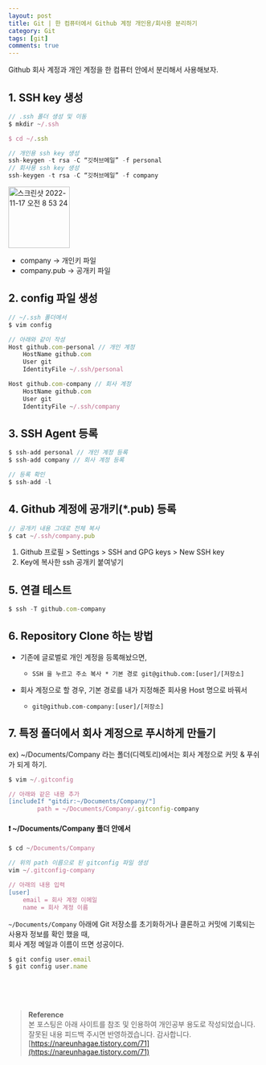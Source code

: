 ```yaml
---
layout: post
title: Git | 한 컴퓨터에서 Github 계정 개인용/회사용 분리하기
category: Git
tags: [git]
comments: true
---
```


Github 회사 계정과 개인 계정을 한 컴퓨터 안에서 분리해서 사용해보자.

## 1. SSH key 생성

```javascript
// .ssh 폴더 생성 및 이동
$ mkdir ~/.ssh

$ cd ~/.ssh

// 개인용 ssh key 생성
ssh-keygen -t rsa -C “깃허브메일” -f personal
// 회사용 ssh key 생성
ssh-keygen -t rsa -C “깃허브메일” -f company
```

<img width="122" alt="스크린샷 2022-11-17 오전 8 53 24" src="https://user-images.githubusercontent.com/76654131/202320184-954d87de-1c66-457b-b32f-fabd8a1b5ebb.png">

- company -> 개인키 파일
- company.pub -> 공개키 파일

## 2. config 파일 생성

```javascript
// ~/.ssh 폴더에서
$ vim config

// 아래와 같이 작성
Host github.com-personal // 개인 계정
	HostName github.com
	User git
	IdentityFile ~/.ssh/personal

Host github.com-company // 회사 계정
	HostName github.com
	User git
	IdentityFile ~/.ssh/company
```

## 3. SSH Agent 등록

```javascript
$ ssh-add personal // 개인 계정 등록
$ ssh-add company // 회사 계정 등록

// 등록 확인
$ ssh-add -l
```

## 4. Github 계정에 공개키(\*.pub) 등록

```javascript
// 공개키 내용 그대로 전체 복사
$ cat ~/.ssh/company.pub
```

1. Github 프로필 > Settings > SSH and GPG keys > New SSH key
2. Key에 복사한 ssh 공개키 붙여넣기

## 5. 연결 테스트

```javascript
$ ssh -T github.com-company
```

## 6. Repository Clone 하는 방법

- 기존에 글로벌로 개인 계정을 등록해놨으면,

  - `SSH 을 누르고 주소 복사 * 기본 경로 git@github.com:[user]/[저장소]`

- 회사 계정으로 할 경우, 기본 경로를 내가 지정해준 회사용 Host 명으로 바꿔서
  - `git@github.com-company:[user]/[저장소]`

## 7. 특정 폴더에서 회사 계정으로 푸시하게 만들기

ex) ~/Documents/Company 라는 폴더(디렉토리)에서는 회사 계정으로 커밋 & 푸쉬가 되게 하기.

```javascript
$ vim ~/.gitconfig

// 아래와 같은 내용 추가
[includeIf "gitdir:~/Documents/Company/"]
        path = ~/Documents/Company/.gitconfig-company
```

#### ❗️ ~/Documents/Company 폴더 안에서

```javascript
$ cd ~/Documents/Company

// 위의 path 이름으로 된 gitconfig 파일 생성
vim ~/.gitconfig-company

// 아래의 내용 입력
[user]
	email = 회사 계정 이메일
	name = 회사 계정 이름
```

`~/Documents/Company` 아래에 Git 저장소를 초기화하거나 클론하고 커밋에 기록되는 사용자 정보를 확인 했을 때,  
회사 계정 메일과 이름이 뜨면 성공이다.

```javascript
$ git config user.email
$ git config user.name
```

<br>
<br>
<br>

> **Reference**  
> 본 포스팅은 아래 사이트를 참조 및 인용하여 개인공부 용도로 작성되었습니다.  
> 잘못된 내용 피드백 주시면 반영하겠습니다. 감사합니다.  
> [https://nareunhagae.tistory.com/71](https://nareunhagae.tistory.com/71)
